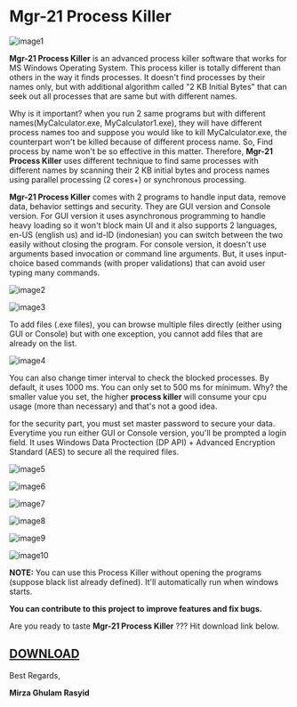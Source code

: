 # Mgr-21 Process Killer

![image1](https://raw.githubusercontent.com/mirzaevolution/Mgr21-Process-Killer/master/ScreenShots/images/0.PNG)

**Mgr-21 Process Killer** is an advanced process killer software that works for MS Windows Operating System. This process killer is totally different than others in the way it finds processes. It doesn't find processes by their names only, but with additional algorithm called "2 KB Initial Bytes" that can seek out all processes that are same but with different names. 

Why is it important? when you run 2 same programs but with different names(MyCalculator.exe, MyCalculator1.exe), they will have different process names too and suppose you would like to kill MyCalculator.exe, the counterpart won't be killed because of different process name. So, Find process by name won't be so effective in this matter. Therefore, **Mgr-21 Process Killer** uses different technique to find same processes with different names by scanning their 2 KB initial bytes and process names using parallel processing (2 cores+) or synchronous processing. 

**Mgr-21 Process Killer** comes with 2 programs to handle input data, remove data, behavior settings and security. They are GUI version and Console version. For GUI version it uses asynchronous programming to handle heavy loading so it won't block main UI and it also supports 2 languages, en-US (english us) and id-ID (indonesian) you can switch between the two easily without closing the program. For console version, it doesn't use arguments based invocation or command line arguments. But, it uses input-choice based commands (with proper validations) that can avoid user typing many commands.

![image2](https://raw.githubusercontent.com/mirzaevolution/Mgr21-Process-Killer/master/ScreenShots/images/1.PNG)


![image3](https://raw.githubusercontent.com/mirzaevolution/Mgr21-Process-Killer/master/ScreenShots/images/2.PNG)


To add files (.exe files), you can browse multiple files directly (either using GUI or Console) but with one exception, you cannot add files that are already on the list.

![image4](https://raw.githubusercontent.com/mirzaevolution/Mgr21-Process-Killer/master/ScreenShots/images/3.PNG)

You can also change timer interval to check the blocked processes. By default, it uses 1000 ms. You can only set to 500 ms for minimum. Why? the smaller value you set, the higher **process killer** will consume your cpu usage (more than necessary) and that's not a good idea.

for the security part, you must set master password to secure your data. Everytime you run either GUI or Console version, you'll be prompted a login field. It uses Windows Data Proctection (DP API) + Advanced Encryption Standard (AES) to secure all the required files.

![image5](https://raw.githubusercontent.com/mirzaevolution/Mgr21-Process-Killer/master/ScreenShots/images/4.PNG)

![image6](https://raw.githubusercontent.com/mirzaevolution/Mgr21-Process-Killer/master/ScreenShots/images/5.PNG)

![image7](https://raw.githubusercontent.com/mirzaevolution/Mgr21-Process-Killer/master/ScreenShots/images/6.PNG)

![image8](https://raw.githubusercontent.com/mirzaevolution/Mgr21-Process-Killer/master/ScreenShots/images/7.PNG)

![image9](https://raw.githubusercontent.com/mirzaevolution/Mgr21-Process-Killer/master/ScreenShots/images/8.PNG)

![image10](https://raw.githubusercontent.com/mirzaevolution/Mgr21-Process-Killer/master/ScreenShots/images/9.PNG)


**NOTE:** You can use this Process Killer without opening the programs (suppose black list already defined). It'll automatically run when windows starts.



**You can contribute to this project to improve features and fix bugs.**

Are you ready to taste **Mgr-21 Process Killer** ??? Hit download link below.

## [DOWNLOAD](https://github.com/mirzaevolution/Mgr21-Process-Killer/releases/download/1.0.0/setup.exe)


Best Regards,


**Mirza Ghulam Rasyid**
